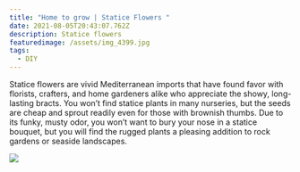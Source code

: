 ```yaml
---
title: "Home to grow | Statice Flowers "
date: 2021-08-05T20:43:07.762Z
description: Statice flowers
featuredimage: /assets/img_4399.jpg
tags:
  - DIY
---
```

Statice flowers are vivid Mediterranean imports that have found favor with florists, crafters, and home gardeners alike who appreciate the showy, long-lasting bracts. You won’t find statice plants in many nurseries, but the seeds are cheap and sprout readily even for those with brownish thumbs. Due to its funky, musty odor, you won’t want to bury your nose in a statice bouquet, but you will find the rugged plants a pleasing addition to rock gardens or seaside landscapes.



![](/assets/img_4814.jpg)